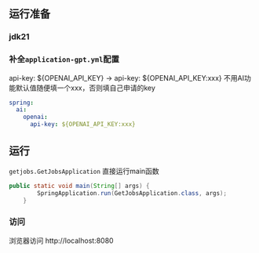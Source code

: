 ## 运行准备

### jdk21

### 补全`application-gpt.yml`配置
api-key: ${OPENAI_API_KEY} -> api-key: ${OPENAI_API_KEY:xxx}
不用AI功能默认值随便填一个xxx，否则填自己申请的key
```yaml
spring:
  ai:
    openai:
      api-key: ${OPENAI_API_KEY:xxx}
```

## 运行
`getjobs.GetJobsApplication` 直接运行main函数

```java
public static void main(String[] args) {
        SpringApplication.run(GetJobsApplication.class, args);
    }
```
### 访问
浏览器访问 http://localhost:8080